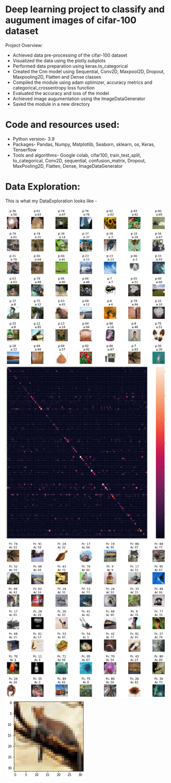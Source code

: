 # Deep learning project to classify and augument images of cifar-100 dataset
Project Overview:
<ul>
<li> Achieved data pre-processing of the cifar-100 dataset </li>
  <li> Visualized the data using the plotly.subplots </li>
  <li> Performed data preparation using keras.to_categorical  </li>
  <li> Created the Cnn model using Sequential, Conv2D, Maxpool2D, Dropout, Maxpooling2D, Flatten and Dense classes </li>
  <li> Compiled the module using adam optimizer, accuracy metrics and categorical_crossentropy loss function </li> 
<li> Evaluated the accuracy and loss of the model </li>
<li> Achieved image augumentation using the ImageDataGenerator </li>
 <li> Saved the module in a new directory </li>

</ul>

# Code and resources used:
<ul>
  <li>Python version- 3.9</li>
  <li>Packages- Pandas, Numpy, Matplotlib, Seaborn, sklearn, os, Keras, Tenserflow</li>
  <li> Tools and algorithms- Google colab, cifar100, train_test_split, to_categorical, Conv2D, sequential, confusion_matrix, Dropout, MaxPooling2D, Flatten, Dense, ImageDataGenerator </li> 
</ul>

# Data Exploration:
This is what my DataExploration looks like -

![newplot](/images/Cifar1.png)
![newplot (1)](/images/Cifar2.png)
![newplot (1)](/images/Cifar3.png)
![newplot (1)](/images/Cifar4.png)



